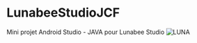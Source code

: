 # LunabeeStudioJCF
Mini projet Android Studio - JAVA pour Lunabee Studio
![LUNA](https://github.com/Jisse7/LunabeeStudioJCF/assets/105201176/ae9ebd3f-bf6b-4585-a26b-bd6775ba023d)
